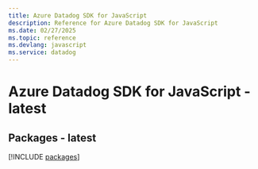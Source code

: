```yaml
---
title: Azure Datadog SDK for JavaScript
description: Reference for Azure Datadog SDK for JavaScript
ms.date: 02/27/2025
ms.topic: reference
ms.devlang: javascript
ms.service: datadog
---
```

# Azure Datadog SDK for JavaScript - latest
## Packages - latest
[!INCLUDE [packages](datadog-index.md)]